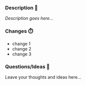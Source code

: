 ### Description 📝

_Description goes here..._

### Changes ⏱️

- change 1
- change 2
- change 3

### Questions/Ideas 🙋

Leave your thoughts and ideas here...
